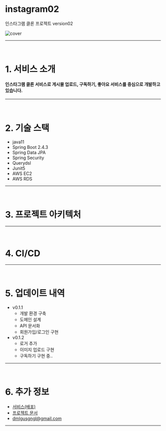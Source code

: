 # instagram02
인스타그램 클론 프로젝트 version02

<div align="center" style="display:flex;">
    <img src="https://user-images.githubusercontent.com/59961350/142237693-590c7bcc-635a-4596-8216-18b9686da736.jpg" width="max" alt="cover"/>
</div>

---
<br>

# 1. 서비스 소개

#### 인스타그램 클론 서비스로 게시물 업로드, 구독하기, 좋아요 서비스를 중심으로 개발하고 있습니다.
---
<br>

# 2. 기술 스택
* java11
* Spring Boot 2.4.3
* Spring Data JPA
* Spring Security
* Querydsl
* Junit5
* AWS EC2
* AWS RDS

---
<br>

# 3. 프로젝트  아키텍처

---
<br>

# 4. CI/CD

---
<br>

# 5. 업데이트 내역
* v0.1.1
    * 개발 환경 구축
    * 도메인 설계
    * API 문서화
    * 회원가입/로그인 구현
* v0.1.2
    * 로거 추가
    * 이미지 업로드 구현
    * 구독하기 구현 중..
    
---
<br>

# 6. 추가 정보
- [서비스(배포)](http://ec2-3-36-197-4.ap-northeast-2.compute.amazonaws.com:8080)
- [프로젝트 문서](https://github.com/t1dmlgus/instagram02/wiki)
- dmlgusgngl@gmail.com

---
<br>
